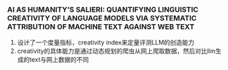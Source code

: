 ### AI AS HUMANITY’S SALIERI: QUANTIFYING LINGUISTIC CREATIVITY OF LANGUAGE MODELS VIA SYSTEMATIC ATTRIBUTION OF MACHINE TEXT AGAINST WEB TEXT
1. 设计了一个度量指标，creativity index来定量评测LLM的创造能力
2. creativity的具体能力是通过动态规划的爬虫从网上爬取数据，然后对比llm生成的text与网上数据的不同